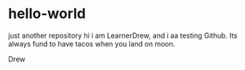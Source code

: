 # hello-world
just another repository
hi i am LearnerDrew, and i aa testing Github.
Its always fund to have tacos when you land on moon.

Drew

